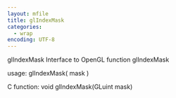 ```yaml
---
layout: mfile
title: glIndexMask
categories:
  - wrap
encoding: UTF-8
---
```


glIndexMask  Interface to OpenGL function glIndexMask

usage:  glIndexMask( mask )

C function:  void glIndexMask(GLuint mask)